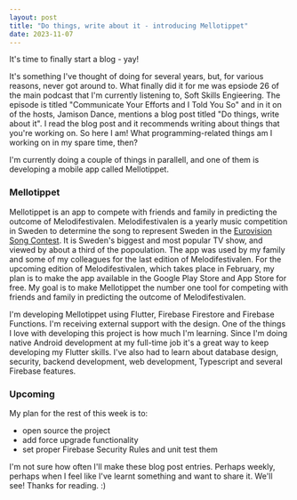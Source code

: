 ```yaml
---
layout: post
title: "Do things, write about it - introducing Mellotippet"
date: 2023-11-07
---
```


It's time to finally start a blog - yay!

It's something I've thought of doing for several years, but, for various reasons, never got around to. What finally did it for me was epsiode 26 of the main podcast that I'm currently listening to, Soft Skills Engieering. The episode is titled "Communicate Your Efforts and I Told You So" and in it on of the hosts, Jamison Dance, mentions a blog post titled "Do things, write about it". I read the blog post and it recommends writing about things that you're working on. So here I am! What programming-related things am I working on in my spare time, then?

I'm currently doing a couple of things in parallell, and one of them is developing a mobile app called Mellotippet.

### Mellotippet

Mellotippet is an app to compete with friends and family in predicting the outcome of Melodifestivalen. Melodifestivalen is a yearly music competition in Sweden to determine the song to represent Sweden in the [Eurovision Song Contest](https://en.wikipedia.org/wiki/Eurovision_Song_Contest). It is Sweden's biggest and most popular TV show, and viewed by about a third of the popoulation. The app was used by my family and some of my colleagues for the last edition of Melodifestivalen. For the upcoming edition of Melodifestivalen, which takes place in February, my plan is to make the app available in the Google Play Store and App Store for free. My goal is to make Mellotippet the number one tool for competing with friends and family in predicting the outcome of Melodifestivalen.

I'm developing Mellotippet using Flutter, Firebase Firestore and Firebase Functions. I'm receiving external support with the design. One of the things I love with developing this project is how much I'm learning. Since I'm doing native Android development at my full-time job it's a great way to keep developing my Flutter skills. I've also had to learn about database design, security, backend development, web development, Typescript and several Firebase features.

### Upcoming

My plan for the rest of this week is to:

- open source the project
- add force upgrade functionality
- set proper Firebase Security Rules and unit test them

I'm not sure how often I'll make these blog post entries. Perhaps weekly, perhaps when I feel like I've learnt something and want to share it. We'll see! Thanks for reading. :)
